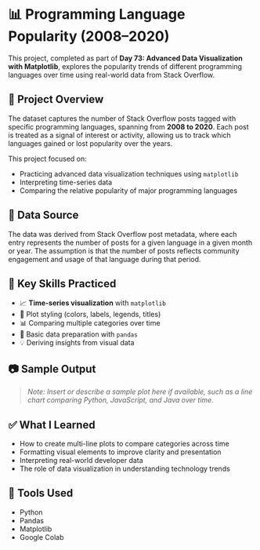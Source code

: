 # 📊 Programming Language Popularity (2008–2020)

This project, completed as part of **Day 73: Advanced Data Visualization with Matplotlib**, explores the popularity trends of different programming languages over time using real-world data from Stack Overflow.

## 🧠 Project Overview

The dataset captures the number of Stack Overflow posts tagged with specific programming languages, spanning from **2008 to 2020**. Each post is treated as a signal of interest or activity, allowing us to track which languages gained or lost popularity over the years.

This project focused on:
- Practicing advanced data visualization techniques using `matplotlib`
- Interpreting time-series data
- Comparing the relative popularity of major programming languages

## 📂 Data Source

The data was derived from Stack Overflow post metadata, where each entry represents the number of posts for a given language in a given month or year. The assumption is that the number of posts reflects community engagement and usage of that language during that period.

## 📌 Key Skills Practiced

- 📈 **Time-series visualization** with `matplotlib`
- 🎯 Plot styling (colors, labels, legends, titles)
- 📊 Comparing multiple categories over time
- 🧼 Basic data preparation with `pandas`
- 💡 Deriving insights from visual data

## 📷 Sample Output

> _Note: Insert or describe a sample plot here if available, such as a line chart comparing Python, JavaScript, and Java over time._

## ✅ What I Learned

- How to create multi-line plots to compare categories across time
- Formatting visual elements to improve clarity and presentation
- Interpreting real-world developer data
- The role of data visualization in understanding technology trends

## 🔧 Tools Used

- Python
- Pandas
- Matplotlib
- Google Colab 
